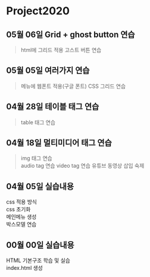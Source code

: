 # Project2020

## 05월 06일 Grid + ghost button 연습
> html에 그리드 적용
  고스트 버튼 연습

## 05월 05일 여러가지 연습
> 메뉴에 웹폰트 적용(구글 폰트)
  CSS 그리드 연습

## 04월 28일 테이블 태그 연습
> table 태그 연습 <br>

## 04월 18일 멀티미디어 태그 연습
> img 태그 연습 <br>
  audio tag 연습
  video tag 연습
  유튜브 동영상 삽입 숙제

## 04월 05일 실습내용
  css 적용 방식<br>
  css 초기화<br>
  메인메뉴 생성<br>
  박스모델 연습

## 00월 00일 실습내용
 HTML 기본구조 학습 및 실습<br>
  index.html 생성